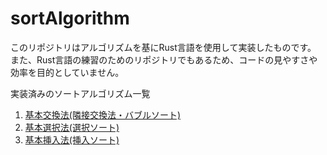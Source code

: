 # sortAlgorithm
このリポジトリはアルゴリズムを基にRust言語を使用して実装したものです。  また、Rust言語の練習のためのリポジトリでもあるため、コードの見やすさや効率を目的としていません。

実装済みのソートアルゴリズム一覧

1. [基本交換法(隣接交換法・バブルソート)](/bubble-sort)
1. [基本選択法(選択ソート)](/selection-sort)
1. [基本挿入法(挿入ソート)](/insertion-sort)